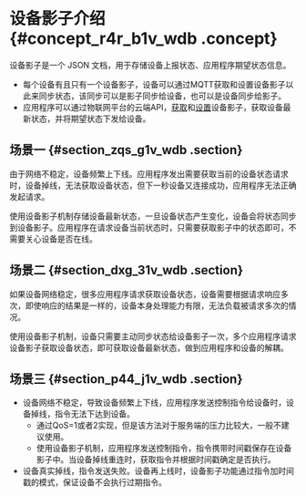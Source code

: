 # 设备影子介绍 {#concept_r4r_b1v_wdb .concept}

设备影子是一个 JSON 文档，用于存储设备上报状态、应用程序期望状态信息。

-   每个设备有且只有一个设备影子，设备可以通过MQTT获取和设置设备影子以此来同步状态，该同步可以是影子同步给设备，也可以是设备同步给影子。
-   应用程序可以通过物联网平台的云端API，[获取](../../../../../intl.zh-CN/云端开发指南/云端API参考/设备影子/GetDeviceShadow.md#)和[设置](../../../../../intl.zh-CN/云端开发指南/云端API参考/设备影子/UpdateDeviceShadow.md#)设备影子，获取设备最新状态，并将期望状态下发给设备。

## 场景一 {#section_zqs_g1v_wdb .section}

由于网络不稳定，设备频繁上下线。应用程序发出需要获取当前的设备状态请求时，设备掉线，无法获取设备状态，但下一秒设备又连接成功，应用程序无法正确发起请求。

使用设备影子机制存储设备最新状态，一旦设备状态产生变化，设备会将状态同步到设备影子。应用程序在请求设备当前状态时，只需要获取影子中的状态即可，不需要关心设备是否在线。

## 场景二 {#section_dxg_31v_wdb .section}

如果设备网络稳定，很多应用程序请求获取设备状态，设备需要根据请求响应多次，即使响应的结果是一样的，设备本身处理能力有限，无法负载被请求多次的情况。

使用设备影子机制，设备只需要主动同步状态给设备影子一次，多个应用程序请求设备影子获取设备状态，即可获取设备最新状态，做到应用程序和设备的解耦。

## 场景三 {#section_p44_j1v_wdb .section}

-   设备网络不稳定，导致设备频繁上下线，应用程序发送控制指令给设备时，设备掉线，指令无法下达到设备。
    -   通过QoS=1或者2实现，但是该方法对于服务端的压力比较大，一般不建议使用。
    -   使用设备影子机制，应用程序发送控制指令，指令携带时间戳保存在设备影子中。当设备掉线重连时，获取指令并根据时间戳确定是否执行。
-   设备真实掉线，指令发送失败。设备再上线时，设备影子功能通过指令加时间戳的模式，保证设备不会执行过期指令。

